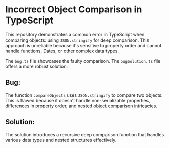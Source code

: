 # Incorrect Object Comparison in TypeScript

This repository demonstrates a common error in TypeScript when comparing objects: using `JSON.stringify` for deep comparison.  This approach is unreliable because it's sensitive to property order and cannot handle functions, Dates, or other complex data types.

The `bug.ts` file showcases the faulty comparison.  The `bugSolution.ts` file offers a more robust solution.

## Bug:
The function `compareObjects` uses `JSON.stringify` to compare two objects. This is flawed because it doesn't handle non-serializable properties, differences in property order, and nested object comparison intricacies.

## Solution:
The solution introduces a recursive deep comparison function that handles various data types and nested structures effectively.